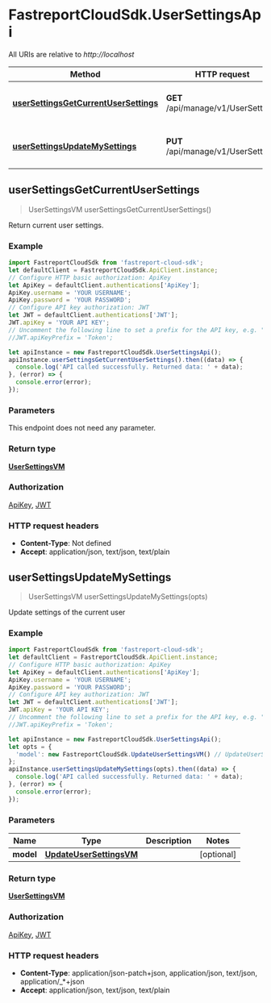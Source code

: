 # FastreportCloudSdk.UserSettingsApi

All URIs are relative to *http://localhost*

Method | HTTP request | Description
------------- | ------------- | -------------
[**userSettingsGetCurrentUserSettings**](UserSettingsApi.md#userSettingsGetCurrentUserSettings) | **GET** /api/manage/v1/UserSettings | Return current user settings.
[**userSettingsUpdateMySettings**](UserSettingsApi.md#userSettingsUpdateMySettings) | **PUT** /api/manage/v1/UserSettings | Update settings of the current user



## userSettingsGetCurrentUserSettings

> UserSettingsVM userSettingsGetCurrentUserSettings()

Return current user settings.

### Example

```javascript
import FastreportCloudSdk from 'fastreport-cloud-sdk';
let defaultClient = FastreportCloudSdk.ApiClient.instance;
// Configure HTTP basic authorization: ApiKey
let ApiKey = defaultClient.authentications['ApiKey'];
ApiKey.username = 'YOUR USERNAME';
ApiKey.password = 'YOUR PASSWORD';
// Configure API key authorization: JWT
let JWT = defaultClient.authentications['JWT'];
JWT.apiKey = 'YOUR API KEY';
// Uncomment the following line to set a prefix for the API key, e.g. "Token" (defaults to null)
//JWT.apiKeyPrefix = 'Token';

let apiInstance = new FastreportCloudSdk.UserSettingsApi();
apiInstance.userSettingsGetCurrentUserSettings().then((data) => {
  console.log('API called successfully. Returned data: ' + data);
}, (error) => {
  console.error(error);
});

```

### Parameters

This endpoint does not need any parameter.

### Return type

[**UserSettingsVM**](UserSettingsVM.md)

### Authorization

[ApiKey](../README.md#ApiKey), [JWT](../README.md#JWT)

### HTTP request headers

- **Content-Type**: Not defined
- **Accept**: application/json, text/json, text/plain


## userSettingsUpdateMySettings

> UserSettingsVM userSettingsUpdateMySettings(opts)

Update settings of the current user

### Example

```javascript
import FastreportCloudSdk from 'fastreport-cloud-sdk';
let defaultClient = FastreportCloudSdk.ApiClient.instance;
// Configure HTTP basic authorization: ApiKey
let ApiKey = defaultClient.authentications['ApiKey'];
ApiKey.username = 'YOUR USERNAME';
ApiKey.password = 'YOUR PASSWORD';
// Configure API key authorization: JWT
let JWT = defaultClient.authentications['JWT'];
JWT.apiKey = 'YOUR API KEY';
// Uncomment the following line to set a prefix for the API key, e.g. "Token" (defaults to null)
//JWT.apiKeyPrefix = 'Token';

let apiInstance = new FastreportCloudSdk.UserSettingsApi();
let opts = {
  'model': new FastreportCloudSdk.UpdateUserSettingsVM() // UpdateUserSettingsVM | 
};
apiInstance.userSettingsUpdateMySettings(opts).then((data) => {
  console.log('API called successfully. Returned data: ' + data);
}, (error) => {
  console.error(error);
});

```

### Parameters


Name | Type | Description  | Notes
------------- | ------------- | ------------- | -------------
 **model** | [**UpdateUserSettingsVM**](UpdateUserSettingsVM.md)|  | [optional] 

### Return type

[**UserSettingsVM**](UserSettingsVM.md)

### Authorization

[ApiKey](../README.md#ApiKey), [JWT](../README.md#JWT)

### HTTP request headers

- **Content-Type**: application/json-patch+json, application/json, text/json, application/_*+json
- **Accept**: application/json, text/json, text/plain

